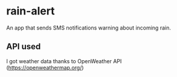 # rain-alert
An app that sends SMS notifications warning about incoming rain.

## API used
I got weather data thanks to OpenWeather API (https://openweathermap.org/)
